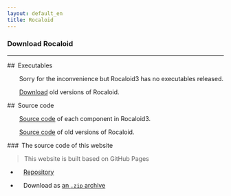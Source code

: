 ```yaml
---
layout: default_en
title: Rocaloid
---
```


### Download Rocaloid

---

##&ensp;Executables

&emsp;&emsp;Sorry for the inconvenience but Rocaloid3 has no executables released.

&emsp;&emsp;[Download](/download/en/2014/01/12/rocaloid-old-binaries.html) old versions of Rocaloid.

##&ensp;Source code

&emsp;&emsp;[Source code](/download/en/2014/01/12/rocaloid3-component-source.html) of each component in Rocaloid3.


&emsp;&emsp;[Source code](/download/en/2014/01/12/rocaloid-old-source.html) of old versions of Rocaloid.

###&ensp;The source code of this website

> This website is built based on GitHub Pages

* &emsp;[Repository](https://github.com/Rocaloid/Rocaloid.github.io)

* &emsp;Download as [an `.zip` archive](https://github.com/Rocaloid/Rocaloid.github.io/archive/master.zip)

